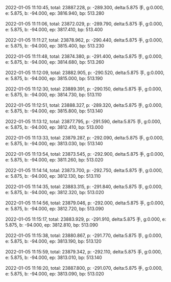 2022-01-05 11:10:45, total: 23887.228, p: -289.300, delta:5.875 手, g:0.000, e: 5.875, b: -94.000, ep: 3816.940, bp: 513.280

2022-01-05 11:11:06, total: 23872.029, p: -289.790, delta:5.875 手, g:0.000, e: 5.875, b: -94.000, ep: 3817.410, bp: 513.400

2022-01-05 11:11:27, total: 23878.962, p: -290.440, delta:5.875 手, g:0.000, e: 5.875, b: -94.000, ep: 3815.400, bp: 513.230

2022-01-05 11:11:48, total: 23874.380, p: -291.400, delta:5.875 手, g:0.000, e: 5.875, b: -94.000, ep: 3814.680, bp: 513.260

2022-01-05 11:12:09, total: 23882.905, p: -290.520, delta:5.875 手, g:0.000, e: 5.875, b: -94.000, ep: 3815.000, bp: 513.190

2022-01-05 11:12:30, total: 23889.391, p: -290.150, delta:5.875 手, g:0.000, e: 5.875, b: -94.000, ep: 3814.730, bp: 513.110

2022-01-05 11:12:51, total: 23888.327, p: -289.320, delta:5.875 手, g:0.000, e: 5.875, b: -94.000, ep: 3815.800, bp: 513.140

2022-01-05 11:13:12, total: 23877.795, p: -291.590, delta:5.875 手, g:0.000, e: 5.875, b: -94.000, ep: 3812.410, bp: 513.000

2022-01-05 11:13:33, total: 23879.287, p: -292.090, delta:5.875 手, g:0.000, e: 5.875, b: -94.000, ep: 3813.030, bp: 513.140

2022-01-05 11:13:54, total: 23873.545, p: -292.900, delta:5.875 手, g:0.000, e: 5.875, b: -94.000, ep: 3811.260, bp: 513.020

2022-01-05 11:14:14, total: 23873.700, p: -292.750, delta:5.875 手, g:0.000, e: 5.875, b: -94.000, ep: 3812.130, bp: 513.110

2022-01-05 11:14:35, total: 23883.315, p: -291.840, delta:5.875 手, g:0.000, e: 5.875, b: -94.000, ep: 3812.320, bp: 513.020

2022-01-05 11:14:56, total: 23879.046, p: -292.000, delta:5.875 手, g:0.000, e: 5.875, b: -94.000, ep: 3812.720, bp: 513.090

2022-01-05 11:15:17, total: 23883.929, p: -291.910, delta:5.875 手, g:0.000, e: 5.875, b: -94.000, ep: 3812.810, bp: 513.090

2022-01-05 11:15:38, total: 23880.867, p: -291.770, delta:5.875 手, g:0.000, e: 5.875, b: -94.000, ep: 3813.190, bp: 513.120

2022-01-05 11:15:59, total: 23879.342, p: -292.110, delta:5.875 手, g:0.000, e: 5.875, b: -94.000, ep: 3813.010, bp: 513.140

2022-01-05 11:16:20, total: 23887.800, p: -291.070, delta:5.875 手, g:0.000, e: 5.875, b: -94.000, ep: 3813.090, bp: 513.020